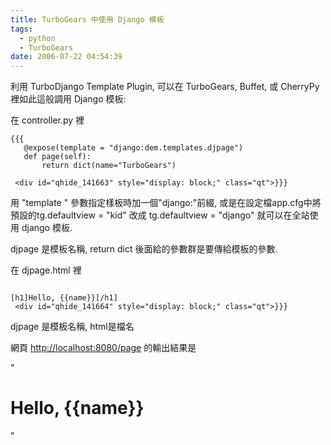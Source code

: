 ```yaml
---
title: TurboGears 中使用 Django 模板
tags:
  - python
  - TurboGears
date: 2006-07-22 04:54:39
---
```


利用 TurboDjango Template Plugin, 可以在 TurboGears, Buffet, 或 CherryPy 裡如此這般調用 Django 模板:

在 controller.py 裡
```
{{{
   @expose(template = "django:dem.templates.djpage")
   def page(self):
       return dict(name="TurboGears")

 <div id="qhide_141663" style="display: block;" class="qt">}}}
```

</div> 用 "template " 參數指定樣板時加一個"django:"前綴,
或是在設定檔app.cfg中將預設的tg.defaultview = "kid" 改成
tg.defaultview = "django" 就可以在全站使用 django 模板.

djpage 是模板名稱, return dict
後面給的參數群是要傳給模板的參數.

在  djpage.html 裡
```{{{

[h1]Hello, {{name}}[/h1]
 <div id="qhide_141664" style="display: block;" class="qt">}}}
```

</div> djpage 是模板名稱, html是檔名

網頁 [http://localhost:8080/page](http://localhost:8080/page) 的輸出結果是

"

# Hello, {{name}}
"
